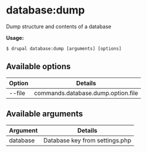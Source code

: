# database:dump
Dump structure and contents of a database

**Usage:**
```
$ drupal database:dump [arguments] [options]
```

## Available options
Option | Details
-------|-------------
--file | commands.database.dump.option.file

## Available arguments
Argument | Details
---------|-------------
database | Database key from settings.php
